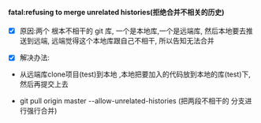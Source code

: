 #### fatal:refusing to merge unrelated histories\(拒绝合并不相关的历史\)

* [x] 原因:两个 根本不相干的 git 库, 一个是本地库,一个是远端库, 然后本地要去推送到远端, 远端觉得这个本地库跟自己不相干, 所以告知无法合并

* [x] 解决办法:

* 从远端库clone项目\(test\)到本地 ,本地把要加入的代码放到本地的库\(test\)下, 然后再提交上去

* git pull origin master --allow-unrelated-histories  \(把两段不相干的 分支进行强行合并\)



